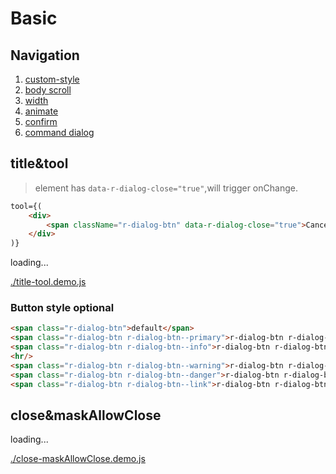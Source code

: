 # Basic

## Navigation

1. [custom-style](./custom-style.md)
1. [body scroll](./body-scroll.md)
1. [width](./width.md)
1. [animate](./animate.md)
1. [confirm](./confirm.md)
1. [command dialog](./command-dialog.md)

## title&tool

> element has `data-r-dialog-close="true"`,will trigger onChange.

```html
tool={(
    <div>
        <span className="r-dialog-btn" data-r-dialog-close="true">Cancel</span>
    </div>
)}
```

<div id="example__title-tool_node" class="fast-flow-demo">loading...</div>

<!--MR-R {
    type: "pre",
    file: './title-tool.demo.js'
} -->
[./title-tool.demo.js](./title-tool.demo.js)

### Button style optional

````html
<span class="r-dialog-btn">default</span>
<span class="r-dialog-btn r-dialog-btn--primary">r-dialog-btn r-dialog-btn--primary</span>
<span class="r-dialog-btn r-dialog-btn--info">r-dialog-btn r-dialog-btn--info</span>
<hr/>
<span class="r-dialog-btn r-dialog-btn--warning">r-dialog-btn r-dialog-btn--warning</span>
<span class="r-dialog-btn r-dialog-btn--danger">r-dialog-btn r-dialog-btn--danger</span>
<span class="r-dialog-btn r-dialog-btn--link">r-dialog-btn r-dialog-btn--link</span>
````

## close&maskAllowClose


<div id="example__close-maskAllowClose_node" class="fast-flow-demo">loading...</div>

<!--MR-R {
    type: "pre",
    file: './close-maskAllowClose.demo.js'
} -->
[./close-maskAllowClose.demo.js](./close-maskAllowClose.demo.js)
